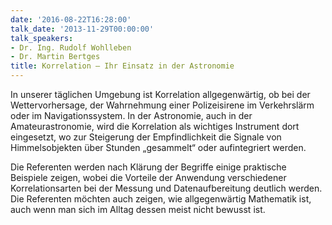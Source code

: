 ```yaml
---
date: '2016-08-22T16:28:00'
talk_date: '2013-11-29T00:00:00'
talk_speakers:
- Dr. Ing. Rudolf Wohlleben
- Dr. Martin Bertges
title: Korrelation – Ihr Einsatz in der Astronomie
---
```

In unserer täglichen Umgebung ist Korrelation allgegenwärtig, ob bei der Wettervorhersage, der Wahrnehmung einer Polizeisirene im Verkehrslärm oder im Navigationssystem. In der Astronomie, auch in der Amateurastronomie, wird die Korrelation als wichtiges Instrument dort eingesetzt, wo zur Steigerung der Empfindlichkeit die Signale von Himmelsobjekten über Stunden „gesammelt“ oder aufintegriert werden.

Die Referenten werden nach Klärung der Begriffe einige praktische Beispiele zeigen, wobei die Vorteile der Anwendung verschiedener Korrelationsarten bei der Messung und Datenaufbereitung deutlich werden. Die Referenten möchten auch zeigen, wie allgegenwärtig Mathematik ist, auch wenn man sich im Alltag dessen meist nicht bewusst ist.

